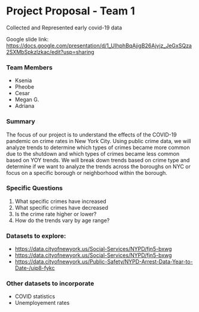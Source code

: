 # Project Proposal - Team 1

Collected and Represented early covid-19 data

Google slide link: <https://docs.google.com/presentation/d/1_UIhphBqAjigB26Ajvjz_JeGxSQza2SXMbSpkzlzkac/edit?usp=sharing>

### Team Members
* Ksenia
* Pheobe
* Cesar
* Megan G. 
* Adriana

### Summary 
The focus of our project is to understand the effects of the COVID-19 pandemic on crime rates in New York City. Using public crime data, we will analyze trends to determine which types of crimes became more common due to the shutdown and which types of crimes became less common based on YOY trends. We will break down trends based on crime type and determine if we want to analyze the trends across the boroughs on NYC or focus on a specific borough or neighborhood within the borough. 

### Specific Questions 
1. What specific crimes have increased 
2. What specific crimes have decreased 
3. Is the crime rate higher or lower? 
4. How do the trends vary by age range? 

### Datasets to explore:
* https://data.cityofnewyork.us/Social-Services/NYPD/fjn5-bxwg
* https://data.cityofnewyork.us/Social-Services/NYPD/fjn5-bxwg
* https://data.cityofnewyork.us/Public-Safety/NYPD-Arrest-Data-Year-to-Date-/uip8-fykc

### Other datasets to incorporate 
* COVID statistics 
* Unemployement rates 

